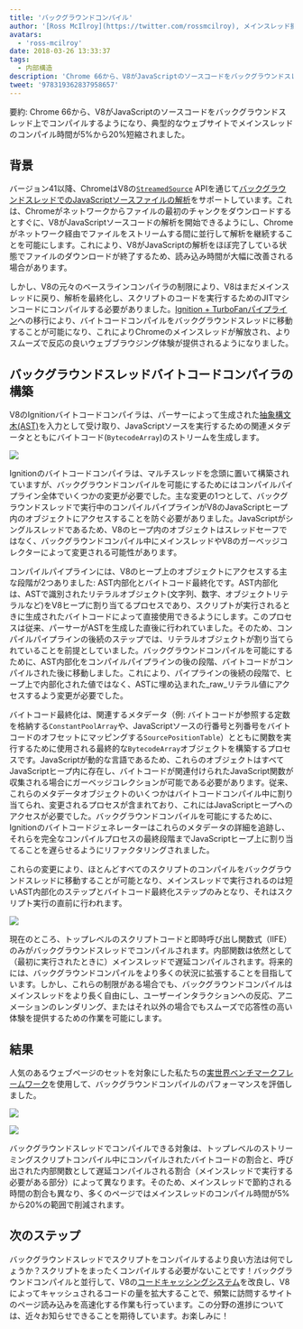 ```yaml
---
title: 'バックグラウンドコンパイル'
author: '[Ross McIlroy](https://twitter.com/rossmcilroy), メインスレッド擁護者'
avatars:
  - 'ross-mcilroy'
date: 2018-03-26 13:33:37
tags:
  - 内部構造
description: 'Chrome 66から、V8がJavaScriptのソースコードをバックグラウンドスレッド上でコンパイルするようになり、典型的なウェブサイトでメインスレッドのコンパイル時間が5%から20%短縮されました。'
tweet: '978319362837958657'
---
```

要約: Chrome 66から、V8がJavaScriptのソースコードをバックグラウンドスレッド上でコンパイルするようになり、典型的なウェブサイトでメインスレッドのコンパイル時間が5%から20%短縮されました。

## 背景

バージョン41以降、ChromeはV8の[`StreamedSource`](https://cs.chromium.org/chromium/src/v8/include/v8.h?q=StreamedSource&sq=package:chromium&l=1389) APIを通じて[バックグラウンドスレッドでのJavaScriptソースファイルの解析](https://blog.chromium.org/2015/03/new-javascript-techniques-for-rapid.html)をサポートしています。これは、Chromeがネットワークからファイルの最初のチャンクをダウンロードするとすぐに、V8がJavaScriptソースコードの解析を開始できるようにし、Chromeがネットワーク経由でファイルをストリームする間に並行して解析を継続することを可能にします。これにより、V8がJavaScriptの解析をほぼ完了している状態でファイルのダウンロードが終了するため、読み込み時間が大幅に改善される場合があります。

<!--省略-->
しかし、V8の元々のベースラインコンパイラの制限により、V8はまだメインスレッドに戻り、解析を最終化し、スクリプトのコードを実行するためのJITマシンコードにコンパイルする必要がありました。[Ignition + TurboFanパイプライン](/blog/launching-ignition-and-turbofan)への移行により、バイトコードコンパイルをバックグラウンドスレッドに移動することが可能になり、これによりChromeのメインスレッドが解放され、よりスムーズで反応の良いウェブブラウジング体験が提供されるようになりました。

## バックグラウンドスレッドバイトコードコンパイラの構築

V8のIgnitionバイトコードコンパイラは、パーサーによって生成された[抽象構文木(AST)](https://en.wikipedia.org/wiki/Abstract_syntax_tree)を入力として受け取り、JavaScriptソースを実行するための関連メタデータとともにバイトコード(`BytecodeArray`)のストリームを生成します。

![](/_img/background-compilation/bytecode.svg)

Ignitionのバイトコードコンパイラは、マルチスレッドを念頭に置いて構築されていますが、バックグラウンドコンパイルを可能にするためにはコンパイルパイプライン全体でいくつかの変更が必要でした。主な変更の1つとして、バックグラウンドスレッドで実行中のコンパイルパイプラインがV8のJavaScriptヒープ内のオブジェクトにアクセスすることを防ぐ必要がありました。JavaScriptがシングルスレッドであるため、V8のヒープ内のオブジェクトはスレッドセーフではなく、バックグラウンドコンパイル中にメインスレッドやV8のガーベッジコレクターによって変更される可能性があります。

コンパイルパイプラインには、V8のヒープ上のオブジェクトにアクセスする主な段階が2つありました: AST内部化とバイトコード最終化です。AST内部化は、ASTで識別されたリテラルオブジェクト(文字列、数字、オブジェクトリテラルなど)をV8ヒープに割り当てるプロセスであり、スクリプトが実行されるときに生成されたバイトコードによって直接使用できるようにします。このプロセスは従来、パーサーがASTを生成した直後に行われていました。そのため、コンパイルパイプラインの後続のステップでは、リテラルオブジェクトが割り当てられていることを前提としていました。バックグラウンドコンパイルを可能にするために、AST内部化をコンパイルパイプラインの後の段階、バイトコードがコンパイルされた後に移動しました。これにより、パイプラインの後続の段階で、ヒープ上で内部化された値ではなく、ASTに埋め込まれた_raw_リテラル値にアクセスするよう変更が必要でした。

バイトコード最終化は、関連するメタデータ（例: バイトコードが参照する定数を格納する`ConstantPoolArray`や、JavaScriptソースの行番号と列番号をバイトコードのオフセットにマッピングする`SourcePositionTable`）とともに関数を実行するために使用される最終的な`BytecodeArray`オブジェクトを構築するプロセスです。JavaScriptが動的な言語であるため、これらのオブジェクトはすべてJavaScriptヒープ内に存在し、バイトコードが関連付けられたJavaScript関数が収集される場合にガーベッジコレクションが可能である必要があります。従来、これらのメタデータオブジェクトのいくつかはバイトコードコンパイル中に割り当てられ、変更されるプロセスが含まれており、これにはJavaScriptヒープへのアクセスが必要でした。バックグラウンドコンパイルを可能にするために、Ignitionのバイトコードジェネレーターはこれらのメタデータの詳細を追跡し、それらを完全なコンパイルプロセスの最終段階までJavaScriptヒープ上に割り当てることを遅らせるようにリファクタリングされました。

これらの変更により、ほとんどすべてのスクリプトのコンパイルをバックグラウンドスレッドに移動することが可能となり、メインスレッドで実行されるのは短いAST内部化のステップとバイトコード最終化ステップのみとなり、それはスクリプト実行の直前に行われます。

![](/_img/background-compilation/threads.svg)

現在のところ、トップレベルのスクリプトコードと即時呼び出し関数式（IIFE）のみがバックグラウンドスレッドでコンパイルされます。内部関数は依然として（最初に実行されたときに）メインスレッドで遅延コンパイルされます。将来的には、バックグラウンドコンパイルをより多くの状況に拡張することを目指しています。しかし、これらの制限がある場合でも、バックグラウンドコンパイルはメインスレッドをより長く自由にし、ユーザーインタラクションへの反応、アニメーションのレンダリング、またはそれ以外の場合でもスムーズで応答性の高い体験を提供するための作業を可能にします。

## 結果

人気のあるウェブページのセットを対象にした私たちの[実世界ベンチマークフレームワーク](/blog/real-world-performance)を使用して、バックグラウンドコンパイルのパフォーマンスを評価しました。

![](/_img/background-compilation/desktop.svg)

![](/_img/background-compilation/mobile.svg)

バックグラウンドスレッドでコンパイルできる対象は、トップレベルのストリーミングスクリプトコンパイル中にコンパイルされたバイトコードの割合と、呼び出された内部関数として遅延コンパイルされる割合（メインスレッドで実行する必要がある部分）によって異なります。そのため、メインスレッドで節約される時間の割合も異なり、多くのページではメインスレッドのコンパイル時間が5%から20%の範囲で削減されます。

## 次のステップ

バックグラウンドスレッドでスクリプトをコンパイルするより良い方法は何でしょうか？スクリプトをまったくコンパイルする必要がないことです！バックグラウンドコンパイルと並行して、V8の[コードキャッシングシステム](/blog/code-caching)を改良し、V8によってキャッシュされるコードの量を拡大することで、頻繁に訪問するサイトのページ読み込みを高速化する作業も行っています。この分野の進捗については、近々お知らせできることを期待しています。お楽しみに！
